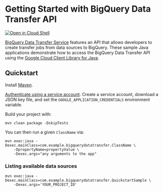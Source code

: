 # Getting Started with BigQuery Data Transfer API

<a href="https://console.cloud.google.com/cloudshell/open?git_repo=https://github.com/GoogleCloudPlatform/java-docs-samples&page=editor&open_in_editor=bigquery/datatransfer/cloud-client/README.md">
<img alt="Open in Cloud Shell" src ="http://gstatic.com/cloudssh/images/open-btn.png"></a>

[BigQuery Data Transfer Service][BigQuery Data Transfer] features an API that
allows developers to create transfer jobs from data sources to BigQuery.
These sample Java applications demonstrate how to access the BigQuery Data
Transfer API using the [Google Cloud Client Library for
Java][google-cloud-java].

[BigQuery Data Transfer]: https://cloud.google.com/bigquery/docs/transfer-service-overview
[google-cloud-java]: https://github.com/GoogleCloudPlatform/google-cloud-java

## Quickstart

Install [Maven](http://maven.apache.org/).

[Authenticate using a service account](https://cloud.google.com/docs/authentication/getting-started).
Create a service account, download a JSON key file, and set the `GOOGLE_APPLICATION_CREDENTIALS` environment variable.

Build your project with:

	mvn clean package -DskipTests

You can then run a given `ClassName` via:

	mvn exec:java -Dexec.mainClass=com.example.bigquerydatatransfer.ClassName \
	    -DpropertyName=propertyValue \
		-Dexec.args="any arguments to the app"

### Listing available data sources

    mvn exec:java -Dexec.mainClass=com.example.bigquerydatatransfer.QuickstartSample \
        -Dexec.args='YOUR_PROJECT_ID'
